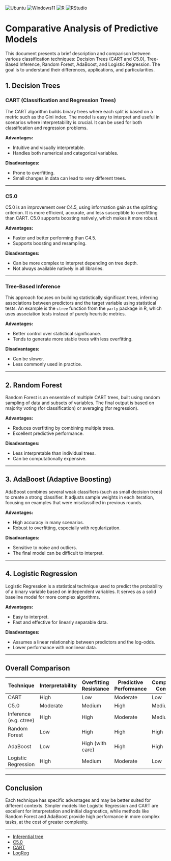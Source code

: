 ![Ubuntu](https://img.shields.io/badge/Ubuntu-Linux-orange)
![Windows11](https://img.shields.io/badge/Windows-11-blue)
![R](https://img.shields.io/badge/R-276DC3?logo=r&logoColor=white&style=flat)
![RStudio](https://img.shields.io/badge/RStudio-75AADB?logo=rstudio&logoColor=white&style=flat)

# Comparative Analysis of Predictive Models

This document presents a brief description and comparison between various classification techniques: Decision Trees (CART and C5.0), Tree-Based Inference, Random Forest, AdaBoost, and Logistic Regression. The goal is to understand their differences, applications, and particularities.

## 1. Decision Trees

### CART (Classification and Regression Trees)

The CART algorithm builds binary trees where each split is based on a metric such as the Gini index. The model is easy to interpret and useful in scenarios where interpretability is crucial. It can be used for both classification and regression problems.

**Advantages:**
- Intuitive and visually interpretable.
- Handles both numerical and categorical variables.

**Disadvantages:**
- Prone to overfitting.
- Small changes in data can lead to very different trees.

---

### C5.0

C5.0 is an improvement over C4.5, using information gain as the splitting criterion. It is more efficient, accurate, and less susceptible to overfitting than CART. C5.0 supports boosting natively, which makes it more robust.

**Advantages:**
- Faster and better performing than C4.5.
- Supports boosting and resampling.

**Disadvantages:**
- Can be more complex to interpret depending on tree depth.
- Not always available natively in all libraries.

---

### Tree-Based Inference

This approach focuses on building statistically significant trees, inferring associations between predictors and the target variable using statistical tests. An example is the `ctree` function from the `party` package in R, which uses association tests instead of purely heuristic metrics.

**Advantages:**
- Better control over statistical significance.
- Tends to generate more stable trees with less overfitting.

**Disadvantages:**
- Can be slower.
- Less commonly used in practice.

---

## 2. Random Forest

Random Forest is an ensemble of multiple CART trees, built using random sampling of data and subsets of variables. The final output is based on majority voting (for classification) or averaging (for regression).

**Advantages:**
- Reduces overfitting by combining multiple trees.
- Excellent predictive performance.

**Disadvantages:**
- Less interpretable than individual trees.
- Can be computationally expensive.

---

## 3. AdaBoost (Adaptive Boosting)

AdaBoost combines several weak classifiers (such as small decision trees) to create a strong classifier. It adjusts sample weights in each iteration, focusing on examples that were misclassified in previous rounds.

**Advantages:**
- High accuracy in many scenarios.
- Robust to overfitting, especially with regularization.

**Disadvantages:**
- Sensitive to noise and outliers.
- The final model can be difficult to interpret.

---

## 4. Logistic Regression

Logistic Regression is a statistical technique used to predict the probability of a binary variable based on independent variables. It serves as a solid baseline model for more complex algorithms.

**Advantages:**
- Easy to interpret.
- Fast and effective for linearly separable data.

**Disadvantages:**
- Assumes a linear relationship between predictors and the log-odds.
- Lower performance with nonlinear data.

---

## Overall Comparison

| Technique              | Interpretability | Overfitting Resistance | Predictive Performance | Computational Complexity |
|------------------------|------------------|-------------------------|-------------------------|---------------------------|
| CART                   | High             | Low                     | Moderate                | Low                       |
| C5.0                   | Moderate         | Medium                  | High                    | Medium                    |
| Inference (e.g. ctree) | High             | High                    | Moderate                | Medium                    |
| Random Forest          | Low              | High                    | High                    | High                      |
| AdaBoost               | Low              | High (with care)        | High                    | High                      |
| Logistic Regression    | High             | Medium                  | Moderate                | Low                       |

---

## Conclusion

Each technique has specific advantages and may be better suited for different contexts. Simpler models like Logistic Regression and CART are excellent for interpretation and initial diagnostics, while methods like Random Forest and AdaBoost provide high performance in more complex tasks, at the cost of greater complexity.

---

- [Inferential tree](./inferential_tree.md)
- [C5.0](./C50_tree.md)
- [CART](./CART_tree.md)
- [LogReg](./logReg)
